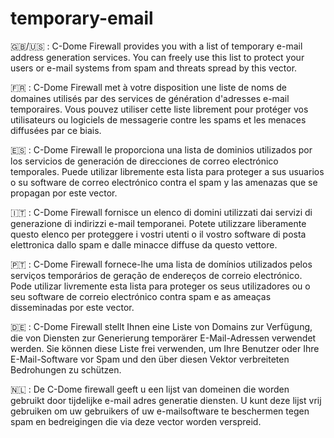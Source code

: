 # temporary-email

🇬🇧/🇺🇸 : C-Dome Firewall provides you with a list of temporary e-mail address generation services. 
You can freely use this list to protect your users or e-mail systems from spam and threats spread by this vector.

🇫🇷 : C-Dome Firewall met à votre disposition une liste de noms de domaines utilisés par des services de génération d'adresses e-mail temporaires. 
Vous pouvez utiliser cette liste librement pour protéger vos utilisateurs ou logiciels de messagerie contre les spams et les menaces diffusées par ce biais.

🇪🇸 : C-Dome Firewall le proporciona una lista de dominios utilizados por los servicios de generación de direcciones de correo electrónico temporales. 
Puede utilizar libremente esta lista para proteger a sus usuarios o su software de correo electrónico contra el spam y las amenazas que se propagan por este vector.

🇮🇹 : C-Dome Firewall fornisce un elenco di domini utilizzati dai servizi di generazione di indirizzi e-mail temporanei. 
Potete utilizzare liberamente questo elenco per proteggere i vostri utenti o il vostro software di posta elettronica dallo spam e dalle minacce diffuse da questo vettore.

🇵🇹 : C-Dome Firewall fornece-lhe uma lista de domínios utilizados pelos serviços temporários de geração de endereços de correio electrónico. 
Pode utilizar livremente esta lista para proteger os seus utilizadores ou o seu software de correio electrónico contra spam e as ameaças disseminadas por este vector.

🇩🇪 : C-Dome Firewall stellt Ihnen eine Liste von Domains zur Verfügung, die von Diensten zur Generierung temporärer E-Mail-Adressen verwendet werden. 
Sie können diese Liste frei verwenden, um Ihre Benutzer oder Ihre E-Mail-Software vor Spam und den über diesen Vektor verbreiteten Bedrohungen zu schützen.

🇳🇱 : De C-Dome firewall geeft u een lijst van domeinen die worden gebruikt door tijdelijke e-mail adres generatie diensten. 
U kunt deze lijst vrij gebruiken om uw gebruikers of uw e-mailsoftware te beschermen tegen spam en bedreigingen die via deze vector worden verspreid.
